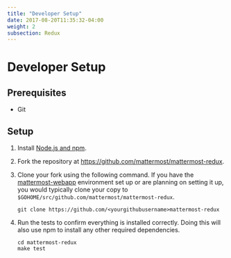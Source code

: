 ```yaml
---
title: "Developer Setup"
date: 2017-08-20T11:35:32-04:00
weight: 2
subsection: Redux
---
```


# Developer Setup

## Prerequisites
- Git

## Setup

1. Install [Node.js and npm](https://www.npmjs.com/get-npm).
2. Fork the repository at https://github.com/mattermost/mattermost-redux.
3. Clone your fork using the following command. If you have the [mattermost-webapp](/contribute/webapp) environment set up or are planning on setting it up, you would typically clone your copy to `$GOHOME/src/github.com/mattermost/mattermost-redux`.
    ```
    git clone https://github.com/<yourgithubusername>mattermost-redux
    ```

4. Run the tests to confirm everything is installed correctly. Doing this will also use npm to install any other required dependencies.
    ```
    cd mattermost-redux
    make test
    ```